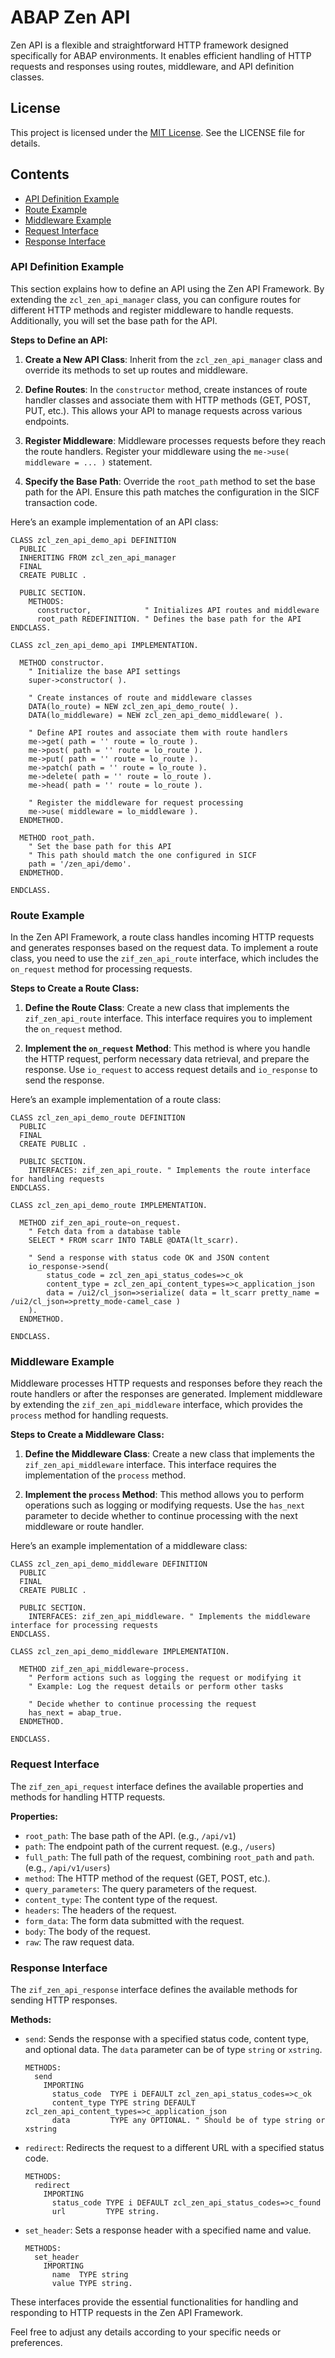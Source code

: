 # ABAP Zen API

Zen API is a flexible and straightforward HTTP framework designed specifically for ABAP environments. It enables efficient handling of HTTP requests and responses using routes, middleware, and API definition classes.

## License

This project is licensed under the [MIT License](LICENSE). See the LICENSE file for details.

## Contents

- [API Definition Example](#api-definition-example)
- [Route Example](#route-example)
- [Middleware Example](#middleware-example)
- [Request Interface](#request-interface)
- [Response Interface](#response-interface)

### API Definition Example

This section explains how to define an API using the Zen API Framework. By extending the `zcl_zen_api_manager` class, you can configure routes for different HTTP methods and register middleware to handle requests. Additionally, you will set the base path for the API.

**Steps to Define an API:**

1. **Create a New API Class**: Inherit from the `zcl_zen_api_manager` class and override its methods to set up routes and middleware.

2. **Define Routes**: In the `constructor` method, create instances of route handler classes and associate them with HTTP methods (GET, POST, PUT, etc.). This allows your API to manage requests across various endpoints.

3. **Register Middleware**: Middleware processes requests before they reach the route handlers. Register your middleware using the `me->use( middleware = ... )` statement.

4. **Specify the Base Path**: Override the `root_path` method to set the base path for the API. Ensure this path matches the configuration in the SICF transaction code.

Here’s an example implementation of an API class:

```abap
CLASS zcl_zen_api_demo_api DEFINITION
  PUBLIC
  INHERITING FROM zcl_zen_api_manager
  FINAL
  CREATE PUBLIC .

  PUBLIC SECTION.
    METHODS:
      constructor,            " Initializes API routes and middleware
      root_path REDEFINITION. " Defines the base path for the API
ENDCLASS.

CLASS zcl_zen_api_demo_api IMPLEMENTATION.

  METHOD constructor.
    " Initialize the base API settings
    super->constructor( ).

    " Create instances of route and middleware classes
    DATA(lo_route) = NEW zcl_zen_api_demo_route( ).
    DATA(lo_middleware) = NEW zcl_zen_api_demo_middleware( ).

    " Define API routes and associate them with route handlers
    me->get( path = '' route = lo_route ).
    me->post( path = '' route = lo_route ).
    me->put( path = '' route = lo_route ).
    me->patch( path = '' route = lo_route ).
    me->delete( path = '' route = lo_route ).
    me->head( path = '' route = lo_route ).

    " Register the middleware for request processing
    me->use( middleware = lo_middleware ).
  ENDMETHOD.

  METHOD root_path.
    " Set the base path for this API
    " This path should match the one configured in SICF
    path = '/zen_api/demo'.
  ENDMETHOD.

ENDCLASS.
```

### Route Example

In the Zen API Framework, a route class handles incoming HTTP requests and generates responses based on the request data. To implement a route class, you need to use the `zif_zen_api_route` interface, which includes the `on_request` method for processing requests.

**Steps to Create a Route Class:**

1. **Define the Route Class**: Create a new class that implements the `zif_zen_api_route` interface. This interface requires you to implement the `on_request` method.

2. **Implement the `on_request` Method**: This method is where you handle the HTTP request, perform necessary data retrieval, and prepare the response. Use `io_request` to access request details and `io_response` to send the response.

Here’s an example implementation of a route class:

```abap
CLASS zcl_zen_api_demo_route DEFINITION
  PUBLIC
  FINAL
  CREATE PUBLIC .

  PUBLIC SECTION.
    INTERFACES: zif_zen_api_route. " Implements the route interface for handling requests
ENDCLASS.

CLASS zcl_zen_api_demo_route IMPLEMENTATION.

  METHOD zif_zen_api_route~on_request.
    " Fetch data from a database table
    SELECT * FROM scarr INTO TABLE @DATA(lt_scarr).

    " Send a response with status code OK and JSON content
    io_response->send(
        status_code = zcl_zen_api_status_codes=>c_ok
        content_type = zcl_zen_api_content_types=>c_application_json
        data = /ui2/cl_json=>serialize( data = lt_scarr pretty_name = /ui2/cl_json=>pretty_mode-camel_case )
    ).
  ENDMETHOD.

ENDCLASS.
```

### Middleware Example

Middleware processes HTTP requests and responses before they reach the route handlers or after the responses are generated. Implement middleware by extending the `zif_zen_api_middleware` interface, which provides the `process` method for handling requests.

**Steps to Create a Middleware Class:**

1. **Define the Middleware Class**: Create a new class that implements the `zif_zen_api_middleware` interface. This interface requires the implementation of the `process` method.

2. **Implement the `process` Method**: This method allows you to perform operations such as logging or modifying requests. Use the `has_next` parameter to decide whether to continue processing with the next middleware or route handler.

Here’s an example implementation of a middleware class:

```abap
CLASS zcl_zen_api_demo_middleware DEFINITION
  PUBLIC
  FINAL
  CREATE PUBLIC .

  PUBLIC SECTION.
    INTERFACES: zif_zen_api_middleware. " Implements the middleware interface for processing requests
ENDCLASS.

CLASS zcl_zen_api_demo_middleware IMPLEMENTATION.

  METHOD zif_zen_api_middleware~process.
    " Perform actions such as logging the request or modifying it
    " Example: Log the request details or perform other tasks

    " Decide whether to continue processing the request
    has_next = abap_true.
  ENDMETHOD.

ENDCLASS.
```

### Request Interface

The `zif_zen_api_request` interface defines the available properties and methods for handling HTTP requests.

**Properties:**

- `root_path`: The base path of the API. (e.g., `/api/v1`)
- `path`: The endpoint path of the current request. (e.g., `/users`)
- `full_path`: The full path of the request, combining `root_path` and `path`. (e.g., `/api/v1/users`)
- `method`: The HTTP method of the request (GET, POST, etc.).
- `query_parameters`: The query parameters of the request.
- `content_type`: The content type of the request.
- `headers`: The headers of the request.
- `form_data`: The form data submitted with the request.
- `body`: The body of the request.
- `raw`: The raw request data.

### Response Interface

The `zif_zen_api_response` interface defines the available methods for sending HTTP responses.

**Methods:**

- `send`: Sends the response with a specified status code, content type, and optional data. The `data` parameter can be of type `string` or `xstring`.

  ```abap
  METHODS:
    send
      IMPORTING
        status_code  TYPE i DEFAULT zcl_zen_api_status_codes=>c_ok
        content_type TYPE string DEFAULT zcl_zen_api_content_types=>c_application_json
        data         TYPE any OPTIONAL. " Should be of type string or xstring
  ```

- `redirect`: Redirects the request to a different URL with a specified status code.

  ```abap
  METHODS:
    redirect
      IMPORTING
        status_code TYPE i DEFAULT zcl_zen_api_status_codes=>c_found
        url         TYPE string.
  ```

- `set_header`: Sets a response header with a specified name and value.

  ```abap
  METHODS:
    set_header
      IMPORTING
        name  TYPE string
        value TYPE string.
  ```

These interfaces provide the essential functionalities for handling and responding to HTTP requests in the Zen API Framework.

Feel free to adjust any details according to your specific needs or preferences.
